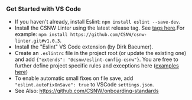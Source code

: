 ### Get Started with VS Code

* If you haven't already, install Eslint: `npm install eslint --save-dev`.
* Install the CSNW Linter using the latest release tag.  See [tags here](https://github.com/CSNW/csnw-linter/tags).For example: `npm install https://github.com/CSNW/csnw-linter.git#v1.0.3`.
* Install the "Eslint" VS Code extension (by Dirk Baeumer).
* Create an `.eslintrc` file in the project root (or update the existing one) and add `{"extends": "@csnw/eslint-config-csnw"}`.  You are free to further define project specific rules and exceptions here ([examples here](https://eslint.org/docs/user-guide/configuring#using-configuration-files))
* To enable automatic small fixes on file save, add `"eslint.autoFixOnSave": true` to VSCode `settings.json`.
* See Also: https://github.com/CSNW/onboarding-standards
